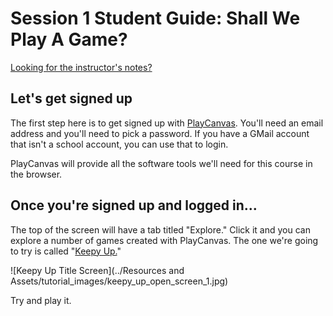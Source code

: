 # Session 1 Student Guide: Shall We Play A Game?

[Looking for the instructor's notes?](InstructorNotes.md)

## Let's get signed up

The first step here is to get signed up with [PlayCanvas](https://playcanvas.com). You'll need an email address and you'll need to pick a password. If you have a GMail account that isn't a school account, you can use that to login.

PlayCanvas will provide all the software tools we'll need for this course in the browser.

## Once you're signed up and logged in...

The top of the screen will have a tab titled "Explore." Click it and you can explore a number of games created with PlayCanvas. The one we're going to try is called "[Keepy Up.](https://playcanv.as/p/XtfZXpxU/)"

![Keepy Up Title Screen](../Resources and Assets/tutorial_images/keepy_up_open_screen_1.jpg)

Try and play it.

